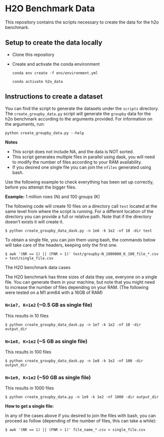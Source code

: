 # H2O Benchmark Data

This repository contains the scripts necessary to create the data for the h2o benchmark.

## Setup to create the data locally

- Clone this repository
- Create and activate the conda environment
    
     ```
     conda env create -f env/environment.yml

     conda activate h2o_data
     ```

## Instructions to create a dataset 

You can find the script to generate the datasets under the `scripts` directory. The `create_groupby_data.py` script will generate the `groupby` data for the h2o 
benchmark according to the arguments provided. For information on the arguments, run:
```
python create_groupby_data.py --help
```

**Notes**

- This script does not include NA, and the data is NOT sorted.
- This script generates multiple files in parallel using dask, you will need to modify the number of files according to your RAM availability.
- If you desired one single file you can join the `nfiles` generated using bash.

Use the following example to check everything has been set up correctly, before you attempt the bigger files.

**Example:** 1 million rows (N) and 100 groups (K)

The following code will create 10 files on a directory call `test` located at the same level from where the script is running. For a different location of the directory you can provide a full or relative path. Note that if the directory doesn't exists it will create it. 

```
$ python create_groupby_data_dask.py -n 1e6 -k 1e2 -nf 10 -dir test
```
To obtain a single file, you can join them using bash, the commands below will take care of the headers, keeping only the first one.

```
$ awk '(NR == 1) || (FNR > 1)' test/groupby-N_1000000_K_100_file_*.csv > test/single_file.csv
```

The H2O benchmark data cases

The H2O benchmark has three sizes of data they use, everyone on a single file. You can generate them in your machine, but note that you might need to increase the number of files depending on your RAM. (The following were tested on a M1 arm64 with a 16GB of RAM)

### `N=1e7, K=1e2` (~0.5 GB as single file)

This results in 10 files
```
$ python create_groupby_data_dask.py -n 1e7 -k 1e2 -nf 10 -dir output_dir
```

### `N=1e8, K=1e2` (~5 GB as single file)

This results in 100 files
```
$ python create_groupby_data_dask.py -n 1e8 -k 1e2 -nf 100 -dir output_dir
```

### `N=1e9, K=1e2` (~50 GB as single file)

This results in 1000 files
```
$ python create_groupby_data.py -n 1e9 -k 1e2 -nf 1000 -dir output_dir
```

**How to get a single file:**

In any of the cases above if you desired to join the files with bash, you can proceed as follow (depending of the number of files, this can take a while): 

```
$ awk '(NR == 1) || (FNR > 1)' file_name_*.csv > single_file.csv
```
